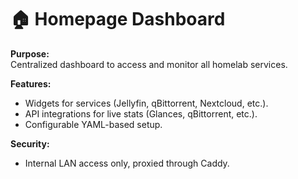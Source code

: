 # 🏠 Homepage Dashboard

**Purpose:**  
Centralized dashboard to access and monitor all homelab services.  

**Features:**  
- Widgets for services (Jellyfin, qBittorrent, Nextcloud, etc.).  
- API integrations for live stats (Glances, qBittorrent, etc.).  
- Configurable YAML-based setup.  

**Security:**  
- Internal LAN access only, proxied through Caddy.  
